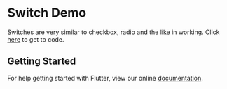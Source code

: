 # Switch Demo

Switches are very similar to checkbox, radio and the like in working. 
Click [here](https://github.com/amaan75/flutter_tuts/tree/master/slider_demo/lib/main.dart) to get to code.

## Getting Started

For help getting started with Flutter, view our online
[documentation](https://flutter.io/).
